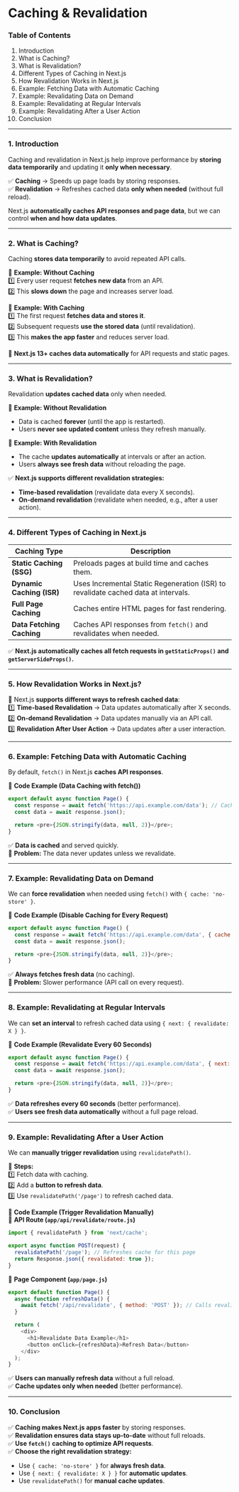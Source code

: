# Caching & Revalidation

### **Table of Contents**

1. Introduction
2. What is Caching?
3. What is Revalidation?
4. Different Types of Caching in Next.js
5. How Revalidation Works in Next.js
6. Example: Fetching Data with Automatic Caching
7. Example: Revalidating Data on Demand
8. Example: Revalidating at Regular Intervals
9. Example: Revalidating After a User Action
10. Conclusion

***

### **1. Introduction**

Caching and revalidation in Next.js help improve performance by **storing data temporarily** and updating it **only when necessary**.

✅ **Caching** → Speeds up page loads by storing responses.\
✅ **Revalidation** → Refreshes cached data **only when needed** (without full reload).

Next.js **automatically caches API responses and page data**, but we can control **when and how data updates**.

***

### **2. What is Caching?**

Caching **stores data temporarily** to avoid repeated API calls.

📌 **Example: Without Caching**\
1️⃣ Every user request **fetches new data** from an API.\
2️⃣ This **slows down** the page and increases server load.

📌 **Example: With Caching**\
1️⃣ The first request **fetches data and stores it**.\
2️⃣ Subsequent requests **use the stored data** (until revalidation).\
3️⃣ This **makes the app faster** and reduces server load.

🔹 **Next.js 13+ caches data automatically** for API requests and static pages.

***

### **3. What is Revalidation?**

Revalidation **updates cached data** only when needed.

📌 **Example: Without Revalidation**

* Data is cached **forever** (until the app is restarted).
* Users **never see updated content** unless they refresh manually.

📌 **Example: With Revalidation**

* The cache **updates automatically** at intervals or after an action.
* Users **always see fresh data** without reloading the page.

✅ **Next.js supports different revalidation strategies:**

* **Time-based revalidation** (revalidate data every X seconds).
* **On-demand revalidation** (revalidate when needed, e.g., after a user action).

***

### **4. Different Types of Caching in Next.js**

| Caching Type              | Description                                                                        |
| ------------------------- | ---------------------------------------------------------------------------------- |
| **Static Caching (SSG)**  | Preloads pages at build time and caches them.                                      |
| **Dynamic Caching (ISR)** | Uses Incremental Static Regeneration (ISR) to revalidate cached data at intervals. |
| **Full Page Caching**     | Caches entire HTML pages for fast rendering.                                       |
| **Data Fetching Caching** | Caches API responses from `fetch()` and revalidates when needed.                   |

✅ **Next.js automatically caches all fetch requests in `getStaticProps()` and `getServerSideProps()`.**

***

### **5. How Revalidation Works in Next.js?**

🔹 Next.js **supports different ways to refresh cached data**:\
1️⃣ **Time-based Revalidation** → Data updates automatically after X seconds.\
2️⃣ **On-demand Revalidation** → Data updates manually via an API call.\
3️⃣ **Revalidation After User Action** → Data updates after a user interaction.

***

### **6. Example: Fetching Data with Automatic Caching**

By default, `fetch()` in Next.js **caches API responses**.

📌 **Code Example (Data Caching with fetch())**

```javascript
export default async function Page() {
  const response = await fetch('https://api.example.com/data'); // Cached by default
  const data = await response.json();

  return <pre>{JSON.stringify(data, null, 2)}</pre>;
}
```

✅ **Data is cached** and served quickly.\
🛑 **Problem:** The data never updates unless we revalidate.

***

### **7. Example: Revalidating Data on Demand**

We can **force revalidation** when needed using `fetch()` with `{ cache: 'no-store' }`.

📌 **Code Example (Disable Caching for Every Request)**

```javascript
export default async function Page() {
  const response = await fetch('https://api.example.com/data', { cache: 'no-store' });
  const data = await response.json();

  return <pre>{JSON.stringify(data, null, 2)}</pre>;
}
```

✅ **Always fetches fresh data** (no caching).\
🛑 **Problem:** Slower performance (API call on every request).

***

### **8. Example: Revalidating at Regular Intervals**

We can **set an interval** to refresh cached data using `{ next: { revalidate: X } }`.

📌 **Code Example (Revalidate Every 60 Seconds)**

```javascript
export default async function Page() {
  const response = await fetch('https://api.example.com/data', { next: { revalidate: 60 } });
  const data = await response.json();

  return <pre>{JSON.stringify(data, null, 2)}</pre>;
}
```

✅ **Data refreshes every 60 seconds** (better performance).\
✅ **Users see fresh data automatically** without a full page reload.

***

### **9. Example: Revalidating After a User Action**

We can **manually trigger revalidation** using `revalidatePath()`.

📌 **Steps:**\
1️⃣ Fetch data with caching.\
2️⃣ Add a **button to refresh data**.\
3️⃣ Use `revalidatePath('/page')` to refresh cached data.

📌 **Code Example (Trigger Revalidation Manually)**\
🔹 **API Route (`app/api/revalidate/route.js`)**

```javascript
import { revalidatePath } from 'next/cache';

export async function POST(request) {
  revalidatePath('/page'); // Refreshes cache for this page
  return Response.json({ revalidated: true });
}
```

🔹 **Page Component (`app/page.js`)**

```javascript
export default function Page() {
  async function refreshData() {
    await fetch('/api/revalidate', { method: 'POST' }); // Calls revalidation API
  }

  return (
    <div>
      <h1>Revalidate Data Example</h1>
      <button onClick={refreshData}>Refresh Data</button>
    </div>
  );
}
```

✅ **Users can manually refresh data** without a full reload.\
✅ **Cache updates only when needed** (better performance).

***

### **10. Conclusion**

✅ **Caching makes Next.js apps faster** by storing responses.\
✅ **Revalidation ensures data stays up-to-date** without full reloads.\
✅ **Use `fetch()` caching to optimize API requests**.\
✅ **Choose the right revalidation strategy:**

* Use `{ cache: 'no-store' }` for **always fresh data**.
* Use `{ next: { revalidate: X } }` for **automatic updates**.
* Use `revalidatePath()` for **manual cache updates**.
